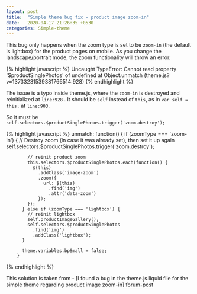 ```yaml
---
layout: post
title:  "Simple theme bug fix - product image zoom-in"
date:   2020-04-17 21:26:35 +0530
categories: Simple-theme
---
```


This bug only happens when the zoom type is set to be `zoom-in` (the default is lightbox) for the product pages on mobile. As you change the landscape/portrait mode, the zoom functionality will throw an error.

{% highlight javascript %}
Uncaught TypeError: Cannot read property '$productSinglePhotos' of undefined
at Object.unmatch (theme.js?v=13733231539381766514:928)
{% endhighlight %}


The issue is a typo inside theme.js, where the `zoom-in` is destroyed and reinitialized at `line:928` . It should be  `self` instead of `this`, as in `var self = this;` at `line:903`. 

So it must be `self.selectors.$productSinglePhotos.trigger('zoom.destroy');`

{% highlight javascript %}
        unmatch: function() {
          if (zoomType === 'zoom-in') {
            // Destroy zoom (in case it was already set), then set it up again
            self.selectors.$productSinglePhotos.trigger('zoom.destroy');

            // reinit product zoom
            this.selectors.$productSinglePhotos.each(function() {
              $(this)
                .addClass('image-zoom')
                .zoom({
                  url: $(this)
                    .find('img')
                    .attr('data-zoom')
                });
            });
          } else if (zoomType === 'lightbox') {
            // reinit lightbox
            self.productImageGallery();
            self.selectors.$productSinglePhotos
              .find('img')
              .addClass('lightbox');
          }

          theme.variables.bpSmall = false;
        }
{% endhighlight %}

This solution is taken from - [I found a bug in the theme.js.liquid file for the simple theme regarding product image zoom-in] [forum-post]
 
[forum-post]: https://community.shopify.com/c/Technical-Q-A/I-found-a-bug-in-the-theme-js-liquid-file-for-the-simple-theme/m-p/710051/highlight/true#M22518